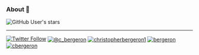 ### About 👋
<img alt="GitHub User's stars" src="https://img.shields.io/github/stars/chrisbergeron?style=social"> 

<hr>
<a href="https://twitter.com/bergeron" target="blank"><img alt="Twitter Follow" src="https://img.shields.io/twitter/follow/bergeron?Twitter-1C9BE9&style=for-the-badge&logo=twitter&logoColor=white"></a>
<a href="https://medium.com/@c_bergeron" target="blank"><img align="center" src="https://img.shields.io/badge/Medium-12100E?style=for-the-badge&logo=medium&logoColor=white" alt="@c_bergeron" /></a>
<a href="https://www.linkedin.com/in/christopherbergeron1/" target="blank"><img align="center" src="https://img.shields.io/badge/LinkedIn-0077B5?style=for-the-badge&logo=linkedin&logoColor=white" alt="christopherbergeron1"/></a>
<a href="https://keybase.io/bergeron" target="blank"><img align="center" src="https://img.shields.io/badge/Keybase-FF6F21?style=for-the-badge&logo=keybase&logoColor=white" alt="bergeron" /></a>
<a href="https://fb.com/cbergeron" target="blank"><img align="center" src="https://img.shields.io/badge/Facebook-1877F2?style=for-the-badge&logo=facebook&logoColor=white" alt="cbergeron" /></a>
